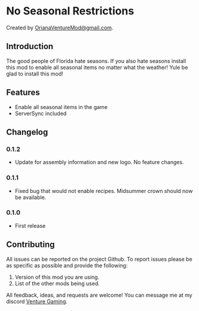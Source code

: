 # No Seasonal Restrictions

Created by [OrianaVentureMod@gmail.com](https://github.com/OrianaVenture/VentureValheim).

## Introduction

The good people of Florida hate seasons. If you also hate seasons install this mod to enable all seasonal items no matter what the weather! Yule be glad to install this mod!

## Features

* Enable all seasonal items in the game
* ServerSync included

## Changelog

### 0.1.2

* Update for assembly information and new logo. No feature changes.

### 0.1.1

* Fixed bug that would not enable recipes. Midsummer crown should now be available.

### 0.1.0

* First release

## Contributing

All issues can be reported on the project Github. To report issues please be as specific as possible and provide the following:

1. Version of this mod you are using.
2. List of the other mods being used.

All feedback, ideas, and requests are welcome! You can message me at my discord [Venture Gaming](https://discord.gg/tAd5hapt88).
